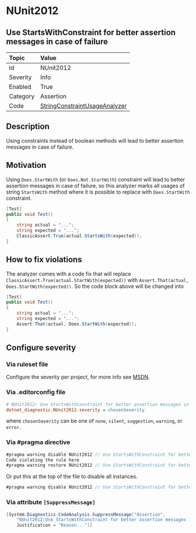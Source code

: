 # NUnit2012

## Use StartsWithConstraint for better assertion messages in case of failure

| Topic    | Value
| :--      | :--
| Id       | NUnit2012
| Severity | Info
| Enabled  | True
| Category | Assertion
| Code     | [StringConstraintUsageAnalyzer](https://github.com/nunit/nunit.analyzers/blob/4.9.2/src/nunit.analyzers/ConstraintUsage/StringConstraintUsageAnalyzer.cs)

## Description

Using constraints instead of boolean methods will lead to better assertion messages in case of failure.

## Motivation

Using `Does.StartWith` (or `Does.Not.StartWith`) constraint will lead to better assertion messages in case of failure,
so this analyzer marks all usages of string `StartsWith` method where it is possible to replace
with `Does.StartWith` constraint.

```csharp
[Test]
public void Test()
{
    string actual = "...";
    string expected = "...";
    ClassicAssert.True(actual.StartsWith(expected));
}
```

## How to fix violations

The analyzer comes with a code fix that will replace `ClassicAssert.True(actual.StartWith(expected))` with
`Assert.That(actual, Does.StartWith(expected))`. So the code block above will be changed into

```csharp
[Test]
public void Test()
{
    string actual = "...";
    string expected = "...";
    Assert.That(actual, Does.StartWith(expected));
}
```

<!-- start generated config severity -->
## Configure severity

### Via ruleset file

Configure the severity per project, for more info see
[MSDN](https://learn.microsoft.com/en-us/visualstudio/code-quality/using-rule-sets-to-group-code-analysis-rules?view=vs-2022).

### Via .editorconfig file

```ini
# NUnit2012: Use StartsWithConstraint for better assertion messages in case of failure
dotnet_diagnostic.NUnit2012.severity = chosenSeverity
```

where `chosenSeverity` can be one of `none`, `silent`, `suggestion`, `warning`, or `error`.

### Via #pragma directive

```csharp
#pragma warning disable NUnit2012 // Use StartsWithConstraint for better assertion messages in case of failure
Code violating the rule here
#pragma warning restore NUnit2012 // Use StartsWithConstraint for better assertion messages in case of failure
```

Or put this at the top of the file to disable all instances.

```csharp
#pragma warning disable NUnit2012 // Use StartsWithConstraint for better assertion messages in case of failure
```

### Via attribute `[SuppressMessage]`

```csharp
[System.Diagnostics.CodeAnalysis.SuppressMessage("Assertion",
    "NUnit2012:Use StartsWithConstraint for better assertion messages in case of failure",
    Justification = "Reason...")]
```
<!-- end generated config severity -->
